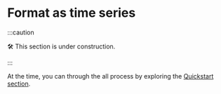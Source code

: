 # Format as time series

:::caution

🛠 This section is under construction.

:::

At the time, you can through the all process by exploring the [Quickstart section](/quickstart).